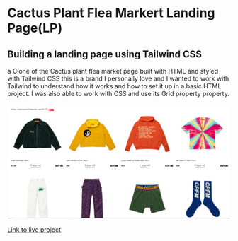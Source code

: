 # Cactus Plant Flea Markert Landing Page(LP)

## Building a landing page using Tailwind CSS

a Clone of the Cactus plant flea market page built with HTML and styled with Tailwind CSS
this is a brand I personally love and I wanted to work with Tailwind to understand how
it works and how to set it up in a basic HTML project. I was also able to work with CSS and use its
Grid property 
property. 

![Screenshot](Screenshot%20%28312%29.png)

[Link to live project](https://cpfmlandingpage.netlify.app/)
